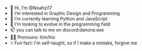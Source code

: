 - 👋 Hi, I’m @Noahzi17
- 👀 I’m interested in Graphic Design and Programming
- 🌱 I’m currently learning Python and JavaScript
- 💞️ I'm looking to evolve in the programming field 
- 📫 you can talk to me on discord:danone.exe
- 🏳️‍⚧️ Pronouns: him/his 
- ⚡ Fun fact: I'm self-taught, so if I make a mistake, forgive me

<!---
Noahzi17/Noahzi17 is a ✨ special ✨ repository because its `README.md` (this file) appears on your GitHub profile.
You can click the Preview link to take a look at your changes.
--->
